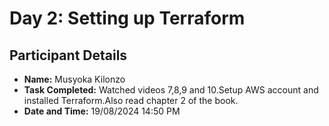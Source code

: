 # Day 2: Setting up Terraform

## Participant Details
- **Name:** Musyoka Kilonzo
- **Task Completed:** Watched videos 7,8,9 and 10.Setup AWS account and installed Terraform.Also read chapter 2 of the book.
- **Date and Time:** 19/08/2024 14:50 PM
